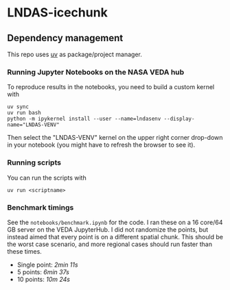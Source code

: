 # LNDAS-icechunk

## Dependency management

This repo uses [uv](https://docs.astral.sh/uv/) as package/project manager.


### Running Jupyter Notebooks on the NASA VEDA hub

To reproduce results in the notebooks, you need to build a custom kernel with 

```
uv sync
uv run bash
python -m ipykernel install --user --name=lndasenv --display-name="LNDAS-VENV"
```

Then select the "LNDAS-VENV" kernel on the upper right corner drop-down in your notebook (you might have to refresh the browser to see it). 

### Running scripts

You can run the scripts with 
```
uv run <scriptname>
```

### Benchmark timings
See the `notebooks/benchmark.ipynb` for the code. I ran these on a 16 core/64 GB server on the VEDA JupyterHub. I did not randomize the points, but instead aimed that every point is on a different spatial chunk. This should be the worst case scenario, and more regional cases should run faster than these times.

- Single point: *2min 11s*
- 5 points: *6min 37s*
- 10 points: *10m 24s*